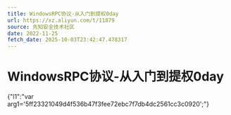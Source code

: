 ```yaml
---
title: WindowsRPC协议-从入门到提权0day
url: https://xz.aliyun.com/t/11879
source: 先知安全技术社区
date: 2022-11-25
fetch_date: 2025-10-03T23:42:47.478317
---
```


# WindowsRPC协议-从入门到提权0day

{"l1":"var arg1='5ff23321049d4f536b47f3fee72ebc7f7db4dc2561cc3c0920';"}